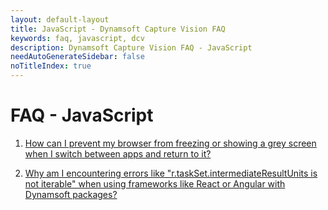 ```yaml
---
layout: default-layout
title: JavaScript - Dynamsoft Capture Vision FAQ
keywords: faq, javascript, dcv
description: Dynamsoft Capture Vision FAQ - JavaScript
needAutoGenerateSidebar: false
noTitleIndex: true
---
```


# FAQ - JavaScript

1. [How can I prevent my browser from freezing or showing a grey screen when I switch between apps and return to it?](app-switching-issue.html)

2. [Why am I encountering errors like "r.taskSet.intermediateResultUnits is not iterable" when using frameworks like React or Angular with Dynamsoft packages?](version-mismatch.html)